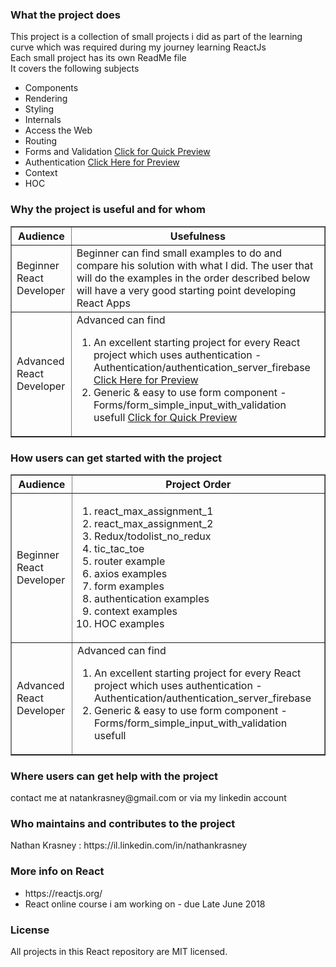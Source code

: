 <h3>What the project does</h3>
  This project is a collection of small projects i did as part of the learning curve which was required during my journey learning ReactJs<br>
  Each small project has its own ReadMe file<br>
  It covers the following subjects
  <ul>
    <li>Components</li>
    <li>Rendering</li>
    <li>Styling</li>
    <li>Internals</li>
    <li>Access the Web</li>
    <li>Routing</li>
    <li>Forms and Validation <a  href='https://www.youtube.com/watch?v=uSCW5rzTlN0'>Click for Quick Preview</a>    
</li>
    <li>Authentication <a  href='https://www.youtube.com/watch?v=QJ-tABaRVEU'>Click Here for Preview</a>
    <li>Context</li>
	<li>HOC</li>
</li>
  </ul>  
  
<h3>Why the project is useful and for whom</h3>
  <table border=1>
  <tr>
    <th>Audience</th>
    <th>Usefulness</th> 
  </tr>
  <tr>
    <td>Beginner React Developer</td>
    <td>Beginner can find small examples to do and compare his solution with what I did. The user that will do the examples in the order described below will have a very good starting point developing React Apps</td> 
  </tr>
  <tr>
    <td>Advanced React Developer</td>
    <td>Advanced can find 
    <ol>
    <li>An excellent starting project for every React project which uses authentication - Authentication/authentication_server_firebase <a href='https://www.youtube.com/watch?v=QJ-tABaRVEU'>Click Here for Preview</a></li>
    <li>Generic & easy to use form component - Forms/form_simple_input_with_validation usefull <a  href='https://www.youtube.com/watch?v=uSCW5rzTlN0'>Click for Quick Preview</a>    
</li>
    </ol>
    </td> 
  </tr>
</table>

  
  
<h3>How users can get started with the project</h3>
  
<table border=1>
  <tr>
    <th>Audience</th>
    <th>Project Order</th> 
  </tr>
  <tr>
    <td>Beginner React Developer</td>
    <td><ol><li>react_max_assignment_1</li><li>react_max_assignment_2 </li><li> Redux/todolist_no_redux </li><li> tic_tac_toe </li><li> router example </li><li> axios examples </li><li> form examples </li><li> authentication examples</li><li> context examples</li><li>HOC examples</li></ol></td> 
  </tr>
  <tr>
    <td>Advanced React Developer</td>
    <td>Advanced can find 
    <ol>
    <li>An excellent starting project for every React project which uses authentication - Authentication/authentication_server_firebase</li>
    <li>Generic & easy to use form component - Forms/form_simple_input_with_validation usefull</li>
    </ol>
    </td> 
  </tr>
</table>
  
<h3>Where users can get help with the project</h3>
  <p>contact me at natankrasney@gmail.com or via my linkedin account</p>

<h3>Who maintains and contributes to the project</h3>
  <p>Nathan Krasney : https://il.linkedin.com/in/nathankrasney</p>

<h3>More info on React</h3>
<ul>
  <li>https://reactjs.org/</li>
  <li>React online course i am working on - due Late June 2018</li>
</ul>


<h3>License</h3>
All projects in this React repository are MIT licensed.